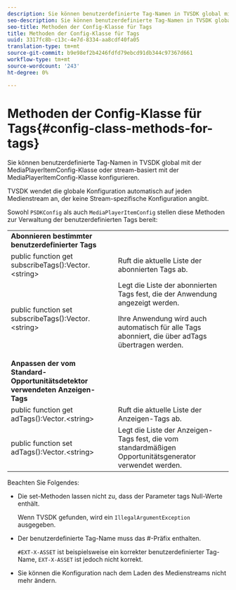 ```yaml
---
description: Sie können benutzerdefinierte Tag-Namen in TVSDK global mit der MediaPlayerItemConfig-Klasse oder stream-basiert mit der MediaPlayerItemConfig-Klasse konfigurieren.
seo-description: Sie können benutzerdefinierte Tag-Namen in TVSDK global mit der MediaPlayerItemConfig-Klasse oder stream-basiert mit der MediaPlayerItemConfig-Klasse konfigurieren.
seo-title: Methoden der Config-Klasse für Tags
title: Methoden der Config-Klasse für Tags
uuid: 3317fc8b-c13c-4e7d-8334-aa8cdf40fa05
translation-type: tm+mt
source-git-commit: b9e98ef2b4246fdfd79ebcd91db344c97367d661
workflow-type: tm+mt
source-wordcount: '243'
ht-degree: 0%

---
```



# Methoden der Config-Klasse für Tags{#config-class-methods-for-tags}

Sie können benutzerdefinierte Tag-Namen in TVSDK global mit der MediaPlayerItemConfig-Klasse oder stream-basiert mit der MediaPlayerItemConfig-Klasse konfigurieren.

TVSDK wendet die globale Konfiguration automatisch auf jeden Medienstream an, der keine Stream-spezifische Konfiguration angibt.

Sowohl `PSDKConfig` als auch `MediaPlayerItemConfig` stellen diese Methoden zur Verwaltung der benutzerdefinierten Tags bereit:

<table id="table_B37A6C75270D47BC99258F2884AD6905"> 
 <tbody> 
  <tr> 
   <td colname="1"><b>Abonnieren bestimmter benutzerdefinierter Tags</b> </td> 
   <td colname="3"> </td>
  </tr> 
  <tr> 
   <td colname="col1"><span class="codeph"> public function get subscribeTags():Vector.&lt;string&gt;</span> </td> 
   <td colname="col2"> Ruft die aktuelle Liste der abonnierten Tags ab. </td> 
  </tr> 
  <tr> 
   <td colname="col1"><span class="codeph"> public function set subscribeTags():Vector.&lt;string&gt;</span> </td> 
   <td colname="col2">Legt die Liste der abonnierten Tags fest, die der Anwendung angezeigt werden. <p>Ihre Anwendung wird auch automatisch für alle Tags abonniert, die über <span class="codeph"> adTags</span> übertragen werden. </p> </td> 
  </tr> 
  <tr> 
   <td colname="1"><b>Anpassen der vom Standard-Opportunitätsdetektor verwendeten Anzeigen-Tags  </b> </td> 
   <td colname="3"> </td>
  </tr> 
  <tr> 
   <td colname="col1"><span class="codeph"> public function get adTags():Vector.&lt;string&gt;</span> </td> 
   <td colname="col2"> Ruft die aktuelle Liste der Anzeigen-Tags ab. </td> 
  </tr> 
  <tr> 
   <td colname="col1"><span class="codeph"> public function set adTags():Vector.&lt;string&gt;</span> </td> 
   <td colname="col2"> Legt die Liste der Anzeigen-Tags fest, die vom standardmäßigen Opportunitätsgenerator verwendet werden. </td> 
  </tr> 
 </tbody> 
</table>

Beachten Sie Folgendes:

* Die set-Methoden lassen nicht zu, dass der Parameter tags Null-Werte enthält.

   Wenn TVSDK gefunden, wird ein `IllegalArgumentException` ausgegeben.
* Der benutzerdefinierte Tag-Name muss das #-Präfix enthalten.

   `#EXT-X-ASSET` ist beispielsweise ein korrekter benutzerdefinierter Tag-Name, `EXT-X-ASSET` ist jedoch nicht korrekt.
* Sie können die Konfiguration nach dem Laden des Medienstreams nicht mehr ändern.

